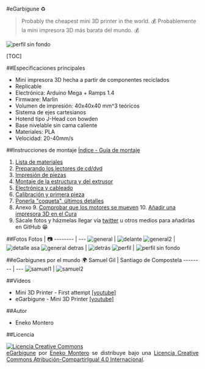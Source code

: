 #eGarbigune :recycle:
 > Probably the cheapest mini 3D printer in the world. :moneybag:
 > Probablemente la mini impresora 3D más barata del mundo. :moneybag:

![perfil sin fondo](https://github.com/EnekoMontero/eGarbigune/blob/master/Fotos/eg_sinfondo.jpg)
 
[TOC]

##Especificaciones principales
 - Mini impresora 3D hecha a partir de componentes reciclados
 - Replicable
 - Electrónica: Arduino Mega + Ramps 1.4
 - Firmware: Marlin
 - Volumen de impresión: 40x40x40 mm^3 teóricos
 - Sistema de ejes cartesianos
 - Hotend tipo J-Head con bowden
 - Base nivelable sin cama caliente
 - Materiales: PLA
 - Velocidad: 20-40mm/s

##Instrucciones de montaje
[Índice - Guía de montaje](http://haudahau.com/vadedos/)
1. [Lista de materiales](http://haudahau.com/vadedos/?p=952)
2. [Preparando los lectores de cd/dvd](http://haudahau.com/vadedos/?p=982)
3. [Impresión de piezas](http://haudahau.com/vadedos/?p=1000)
4. [Montaje de la estructura y del extrusor](http://haudahau.com/vadedos/?p=1026)
5. [Electrónica y cableado](http://haudahau.com/vadedos/?p=1057)
6. [Calibración y primera pieza](http://haudahau.com/vadedos/?p=1081)
7. [Ponerla "coqueta", últimos detalles](http://haudahau.com/vadedos/?p=1115)
8. Anexo
	9. [Comprobar que los motores se mueven](http://haudahau.com/vadedos/?p=843)
	10. [Añadir una impresora 3D en el Cura](http://haudahau.com/vadedos/?p=1095)
11. Sácale fotos y házmelas llegar vía [twitter](https://twitter.com/enekomontero) u otros medios para añadirlas en GitHub :grin:

##Fotos
Fotos | :camera:
-------- | ---
![general](https://github.com/EnekoMontero/eGarbigune/blob/master/Fotos/eg_general.jpg)  | ![delante](https://github.com/EnekoMontero/eGarbigune/blob/master/Fotos/eg_delante.jpg) 
![general2](https://github.com/EnekoMontero/eGarbigune/blob/master/Fotos/eg_general2.jpg) | ![detalle asa](https://github.com/EnekoMontero/eGarbigune/blob/master/Fotos/eg_detalle_asa.jpg) 
![general detras](https://github.com/EnekoMontero/eGarbigune/blob/master/Fotos/eg_general_detras.jpg)  | ![detrás](https://github.com/EnekoMontero/eGarbigune/blob/master/Fotos/eg_detras.jpg) 
![perfil](https://github.com/EnekoMontero/eGarbigune/blob/master/Fotos/eg_perfil.jpg) | ![perfil sin fondo](https://github.com/EnekoMontero/eGarbigune/blob/master/Fotos/eg_sinfondo.jpg) 

##eGarbigunes por el mundo :earth_africa:
Samuel Gil | Santiago de Compostela
-------- | ---
![samuel1](https://github.com/EnekoMontero/eGarbigune/blob/master/Fotos/samuel1.jpg)  | ![samuel2](https://github.com/EnekoMontero/eGarbigune/blob/master/Fotos/samuel2.jpg)
 
##Vídeos
 - Mini 3D Printer - First attempt [[youtube]](https://www.youtube.com/watch?v=VHxQsBB6kfk)
 - eGarbigune - Mini 3D Printer [[youtube]](https://www.youtube.com/watch?v=phJxERG1OLM&t=1s)

##Autor
 - Eneko Montero
 
##Licencia
<p style="text-align: justify;"><a href="http://creativecommons.org/licenses/by-sa/4.0/" rel="license"><img style="border-width: 0;" src="https://i.creativecommons.org/l/by-sa/4.0/88x31.png" alt="Licencia Creative Commons" /></a><br/>
<a href="http://haudahau.com/vadedos/?page_id=906" target="_blank">eGarbigune</a> por <a href="https://es.linkedin.com/in/enekomontero" target="_blank" rel="cc:attributionURL">Eneko Montero</a> se distribuye bajo una <a href="http://creativecommons.org/licenses/by-sa/4.0/" target="_blank" rel="license">Licencia Creative Commons Atribución-CompartirIgual 4.0 Internacional</a>.</p>